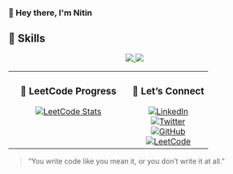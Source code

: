 ### 👋 Hey there, I'm Nitin


## 🧰 Skills

<div align="center">
  <a href="https://github.com/NitinDarker">
    <img src="https://skillicons.dev/icons?i=cpp,java,js,ts,express,react,next,nodejs,mongodb,postgres,prisma,html,css,tailwind&perline=15" />
    <img src="https://skillicons.dev/icons?i=c,python,rust,redis,docker,kubernetes,vite,graphql,aws,vim,neovim,linux&perline=15" />
  </a>
</div>

<table>
<tr>
<td valign="top" width="60%" align="center">

### 🧠 LeetCode Progress

<a href="https://leetcode.com/NitinDarker/" target="_blank" rel="noopener noreferrer">
  <img src="https://leetcard.jacoblin.cool/NitinDarker?theme=radical&font=Noto%20Sans%20Mandaic&ext=heatmap" alt="LeetCode Stats">
</a>

</td>
<td valign="top" width="50%" align="center">

### 🤝 Let’s Connect
<div align="center">
  <div>
    <a href="https://www.linkedin.com/in/nitin-sharma-8b49b0303/" target="_blank" rel="noopener noreferrer">
      <img src="https://img.shields.io/badge/LinkedIn-0A66C2?style=for-the-badge&logo=linkedin&logoColor=white" alt="LinkedIn"/>
    </a>
  </div>
  <div>
    <a href="https://twitter.com/nitindarker" target="_blank" rel="noopener noreferrer">
      <img src="https://img.shields.io/badge/Twitter-1DA1F2?style=for-the-badge&logo=twitter&logoColor=white" alt="Twitter"/>
    </a>
  </div>
  <div>
    <a href="https://github.com/NitinDarker" target="_blank" rel="noopener noreferrer">
      <img src="https://img.shields.io/badge/GitHub-181717?style=for-the-badge&logo=github&logoColor=white" alt="GitHub"/>
    </a>
  </div>
  <div>
    <a href="https://leetcode.com/NitinDarker/" target="_blank" rel="noopener noreferrer">
      <img src="https://img.shields.io/badge/LeetCode-FFA116?style=for-the-badge&logo=leetcode&logoColor=white" alt="LeetCode"/>
    </a>
  </div>
</div>

</td>
</tr>
</table>

> “You write code like you mean it, or you don’t write it at all.”
